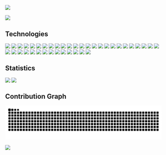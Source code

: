 <a href="https://github.com/pranav-m-r/"><img src="https://capsule-render.vercel.app/api?type=waving&color=gradient&text=Hey%20there!%20I%27m%20Pranav.&height=200&section=header"/></a>

<a href="https://github.com/pranav-m-r/"><img src="https://github-profile-trophy.vercel.app/?username=pranav-m-r&theme=radical&no-frame=false&no-bg=true&margin-w=4&margin-h=4&column=5"/></a>

## Technologies
<a href="https://www.anaconda.com/"><img src="https://img.shields.io/badge/Anaconda-%2344A833.svg?style=for-the-badge&logo=anaconda&logoColor=white"/></a>
<a href="https://azure.microsoft.com/"><img src="https://img.shields.io/badge/azure-%230072C6.svg?style=for-the-badge&logo=academia&logoColor=white"/></a>
<a href="https://www.gnu.org/software/bash/"><img src="https://img.shields.io/badge/bash-%234EAA25.svg?style=for-the-badge&logo=gnubash&logoColor=white"/></a>
<a href="https://www.blender.org/"><img src="https://img.shields.io/badge/blender-%23F5792A.svg?style=for-the-badge&logo=blender&logoColor=white"/></a>
<a href="https://getbootstrap.com/"><img src="https://img.shields.io/badge/bootstrap-%237952B3.svg?style=for-the-badge&logo=bootstrap&logoColor=white"/></a>
<a href="https://en.wikipedia.org/wiki/C_(programming_language)"><img src="https://img.shields.io/badge/c-%2300599C.svg?style=for-the-badge&logo=c&logoColor=white"/></a>
<a href="https://en.wikipedia.org/wiki/C%2B%2B"><img src="https://img.shields.io/badge/c++-%2300599C.svg?style=for-the-badge&logo=c%2B%2B&logoColor=white"/></a>
<a href="https://en.wikipedia.org/wiki/CSS"><img src="https://img.shields.io/badge/css3-%23663399.svg?style=for-the-badge&logo=css&logoColor=white"/></a>
<a href="https://dart.dev/"><img src="https://img.shields.io/badge/dart-%230175C2.svg?style=for-the-badge&logo=dart&logoColor=white"/></a>
<a href="https://www.docker.com/"><img src="https://img.shields.io/badge/docker-%232496ED.svg?style=for-the-badge&logo=docker&logoColor=white"/></a>
<a href="https://firebase.google.com/"><img src="https://img.shields.io/badge/firebase-%23DD2C00.svg?style=for-the-badge&logo=firebase"/></a>
<a href="https://flask.palletsprojects.com/en/stable/"><img src="https://img.shields.io/badge/flask-%23000.svg?style=for-the-badge&logo=flask&logoColor=white"/></a>
<a href="https://flower.ai/"><img src="https://img.shields.io/badge/flower-%23f6c915.svg?style=for-the-badge&logo=MLFlow&logoColor=black"/></a>
<a href="https://flutter.dev/"><img src="https://img.shields.io/badge/Flutter-%2302569B.svg?style=for-the-badge&logo=Flutter&logoColor=white"/></a>
<a href="https://git-scm.com/"><img src="https://img.shields.io/badge/Git-%23F05032.svg?style=for-the-badge&logo=Git&logoColor=white"/></a>
<a href="https://en.wikipedia.org/wiki/HTML5"><img src="https://img.shields.io/badge/html5-%23E34F26.svg?style=for-the-badge&logo=html5&logoColor=white"/></a>
<a href="https://www.java.com/"><img src="https://img.shields.io/badge/java-%23ED8B00.svg?style=for-the-badge&logo=openjdk&logoColor=white"/></a>
<a href="https://en.wikipedia.org/wiki/JavaScript"><img src="https://img.shields.io/badge/javascript-%23323330.svg?style=for-the-badge&logo=javascript&logoColor=%23F7DF1E"/></a>
<a href="https://jupyter.org/"><img src="https://img.shields.io/badge/jupyter-%23F37626.svg?style=for-the-badge&logo=jupyter&logoColor=white"/></a>
<a href="https://keras.io/"><img src="https://img.shields.io/badge/Keras-%23D00000.svg?style=for-the-badge&logo=Keras&logoColor=white"/></a>
<a href="https://en.wikipedia.org/wiki/Markdown"><img src="https://img.shields.io/badge/markdown-%23000000.svg?style=for-the-badge&logo=markdown&logoColor=white"/></a>
<a href="https://en.wikipedia.org/wiki/Microsoft_Macro_Assembler"><img src="https://img.shields.io/badge/MASM-%23007AAC.svg?style=for-the-badge&logo=assemblyscript&logoColor=white"/></a>
<a href="https://matplotlib.org/"><img src="https://img.shields.io/badge/Matplotlib-%2307405e.svg?style=for-the-badge&logo=Photon&logoColor=white"/></a>
<a href="https://www.mysql.com/"><img src="https://img.shields.io/badge/mysql-4479A1.svg?style=for-the-badge&logo=mysql&logoColor=white"/></a>
<a href="https://numpy.org/"><img src="https://img.shields.io/badge/numpy-%23013243.svg?style=for-the-badge&logo=numpy&logoColor=white"/></a>
<a href="https://opencv.org/"><img src="https://img.shields.io/badge/opencv-%235C3EE8.svg?style=for-the-badge&logo=opencv&logoColor=white"/></a>
<a href="https://pandas.pydata.org/"><img src="https://img.shields.io/badge/pandas-%23150458.svg?style=for-the-badge&logo=pandas&logoColor=white"/></a>
<a href="https://www.postgresql.org/"><img src="https://img.shields.io/badge/postgres-%23316192.svg?style=for-the-badge&logo=postgresql&logoColor=white"/></a>
<a href="https://www.postman.com/"><img src="https://img.shields.io/badge/postman-%23FF6C37.svg?style=for-the-badge&logo=postman&logoColor=white"/></a>
<a href="https://pytorch.org/"><img src="https://img.shields.io/badge/PyTorch-%23EE4C2C.svg?style=for-the-badge&logo=PyTorch&logoColor=white"/></a>
<a href="https://www.python.org/"><img src="https://img.shields.io/badge/python-3670A0?style=for-the-badge&logo=python&logoColor=ffdd54"/></a>
<a href="https://react.dev/"><img src="https://img.shields.io/badge/react-%2320232a.svg?style=for-the-badge&logo=react&logoColor=%2361DAFB"/></a>
<a href="https://scikit-learn.org/"><img src="https://img.shields.io/badge/scikit--learn-%23F7931E.svg?style=for-the-badge&logo=scikit-learn&logoColor=white"/></a>
<a href="https://sqlite.org/"><img src="https://img.shields.io/badge/sqlite-%2307405e.svg?style=for-the-badge&logo=sqlite&logoColor=white"/></a>
<a href="https://en.wikipedia.org/wiki/SQL"><img src="https://img.shields.io/badge/sql-%2300748F.svg?style=for-the-badge&logo=sqlite&logoColor=white"/></a>
<a href="https://www.tensorflow.org/"><img src="https://img.shields.io/badge/TensorFlow-%23FF6F00.svg?style=for-the-badge&logo=TensorFlow&logoColor=white"/></a>
<a href="https://unity.com/"><img src="https://img.shields.io/badge/unity-%23000000.svg?style=for-the-badge&logo=unity&logoColor=white"/></a>
<a href="https://en.wikipedia.org/wiki/Verilog"><img src="https://img.shields.io/badge/verilog-%235D87BF.svg?style=for-the-badge&logo=V&logoColor=white"/></a>
<a href="https://vuejs.org/"><img src="https://img.shields.io/badge/vue.js-%2335495e.svg?style=for-the-badge&logo=vuedotjs&logoColor=%234FC08D"/></a>

## Statistics
<a href="https://github.com/pranav-m-r/"><img src="https://github-readme-stats.vercel.app/api/top-langs/?username=pranav-m-r&theme=dark&hide_border=false&include_all_commits=true&count_private=false&layout=compact&langs_count=8" height=200/></a>
<a href="https://github.com/pranav-m-r/"><img src="https://nirzak-streak-stats.vercel.app/?user=pranav-m-r&theme=dark&hide_border=false" height=200/></a>

## Contribution Graph
<a href="https://github.com/pranav-m-r/"><img src="https://github.com/pranav-m-r/pranav-m-r/blob/output/github-contribution-grid-snake-dark.svg"/></a>

<a href="https://github.com/pranav-m-r/"><img src="https://capsule-render.vercel.app/api?type=waving&color=gradient&height=150&section=footer"/></a>
